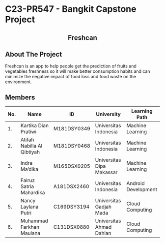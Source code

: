 # C23-PR547 - Bangkit Capstone Project 

<p align="center">
  <h2 align="center">Freshcan</h2>
</p>

## About The Project
Freshcan is an app to help people get the prediction of fruits and vegetables freshness so it will make better consumption habits and can minimize the negative impact of food loss and food waste on the environment. 

## Members


|No.| Name        |ID           | University  | Learning Path|
|---| ------------- |-------------| -----|---|
|1.| Kartika Dian Pratiwi |M181DSY0349| Universitas Indonesia | Machine Learning
|2.| Atifah Nabilla Al Qibtiyah| M181DSY0468 |    Universitas Indonesia | Machine Learning
|3.| Indra Ma’dika | M165DSX0205 | Universitas Dipa Makassar| Machine Learning
|4.| Fairuz Satria Mahardika | A181DSX2460 | Universitas Indonesia | Android Development
|5.| Nancy Laylana Putri | C169DSY3194 |  Universitas Gadjah Mada | Cloud Computing
|6.| Muhammad Farkhan Maulana  |C131DSX0880  |   Universitas Ahmad Dahlan | Cloud Computing


<!-- <tr>
  <th>Name</th>
  <th>Bangkit ID</th>
  <th>University</th>
</tr> -->
